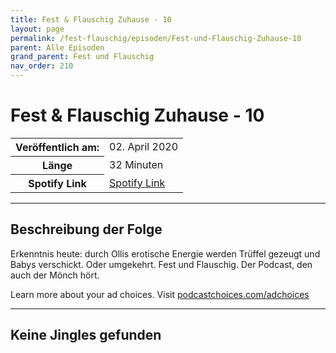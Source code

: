 ```yaml
---
title: Fest & Flauschig Zuhause - 10
layout: page
permalink: /fest-flauschig/episoden/Fest-und-Flauschig-Zuhause-10
parent: Alle Episoden
grand_parent: Fest und Flauschig
nav_order: 210
---
```


# Fest & Flauschig Zuhause - 10
<table class="resp-table dcf-table dcf-table-responsive dcf-table-bordered dcf-table-striped dcf-w-100%">
                    <tbody>
                        <tr>
                            <th scope="row">Veröffentlich am:</th>
                            <td data-label="Veröffentlich am:">02. April 2020</td>
                        </tr>
                        <tr>
                            <th scope="row">Länge </th>
                            <td data-label="Länge ">32 Minuten</td>
                        </tr><tr>
                                <th scope="row">Spotify Link</th>
                                <td data-label="Spotify Link"><a href="https://open.spotify.com/episode/26IACNgGtctQIm1U23QWED">Spotify Link</a></td>
                            </tr></tbody>
                </table>

***

## Beschreibung der Folge

<div>
Erkenntnis heute: durch Ollis erotische Energie werden Trüffel gezeugt und Babys verschickt. Oder umgekehrt. Fest und Flauschig. Der Podcast, den auch der Mönch hört. <p> </p><p>Learn more about your ad choices. Visit <a href="https://podcastchoices.com/adchoices">podcastchoices.com/adchoices</a></p>  
</div>

***

## Keine Jingles gefunden